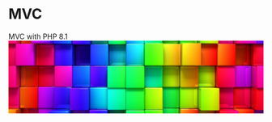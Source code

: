 # MVC
MVC with PHP 8.1
<a href="https://egosanto.de/" target="_blank">![](/View/assets/images/colorful-wall.png)</a>

